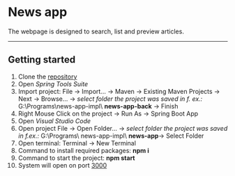 # News app
The webpage is designed to search, list and preview articles.   

___

## Getting started
1. Clone the [repository](https://github.com/gintarezz/news-app-impl)
2. Open _Spring Tools Suite_ 
3. Import project: File -> Import... -> Maven -> Existing Maven Projects -> Next -> Browse... ->
_select folder the project was saved in f. ex.:_ G:\Programs\news-app-impl\ **news-app-back** -> Finish
3. Right Mouse Click on the project -> Run As -> Spring Boot App
4. Open _Visual Studio Code_
5. Open project File -> Open Folder... -> _select folder the project was saved in f.ex.:_ G:\Programs\ news-app-impl\ **news-app**-> Select Folder
6. Open terminal: Terminal -> New Terminal
7. Command to install required packages:  **npm i**  
8. Command to start the project: **npm start**
9. System will open on port [3000](http://localhost:3000/)









